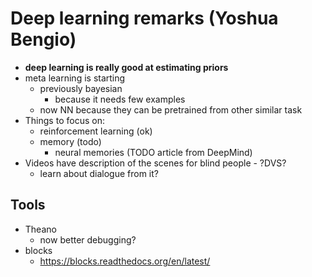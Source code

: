Deep learning remarks (Yoshua Bengio)
=====================================
- **deep learning is really good at estimating priors**
- meta learning is starting
    - previously bayesian
        - because it needs few examples
    - now NN because they can be pretrained from other similar task
- Things to focus on:
    - reinforcement learning (ok)
    - memory (todo)
        - neural memories (TODO article from DeepMind)
- Videos have description of the scenes for blind people - ?DVS?
    - learn about dialogue from it?
        

Tools
-----
- Theano
    - now better debugging?
- blocks
    - https://blocks.readthedocs.org/en/latest/

